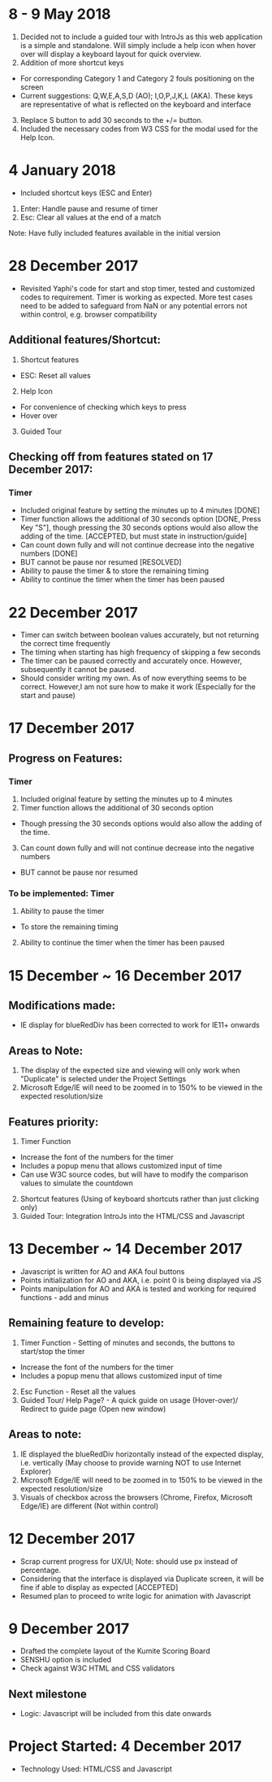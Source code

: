 # 8 - 9 May 2018
1. Decided not to include a guided tour with IntroJs as this web application is a simple and standalone. Will simply include a help icon when hover over will display a keyboard layout for quick overview.
2. Addition of more shortcut keys
- For corresponding Category 1 and Category 2 fouls positioning on the screen
- Current suggestions: Q,W,E,A,S,D (AO); I,O,P,J,K,L (AKA). These keys are representative of what is reflected on the keyboard and interface
3. Replace S button to add 30 seconds to the +/= button. 
4. Included the necessary codes from W3 CSS for the modal used for the Help Icon.


# 4 January 2018
- Included shortcut keys (ESC and Enter)
1. Enter: Handle pause and resume of timer
2. Esc: Clear all values at the end of a match

Note: Have fully included features available in the initial version

#  28 December 2017
- Revisited Yaphi's code for start and stop timer, tested and customized codes to requirement. Timer is working as expected. More test cases need to be added to safeguard from NaN or any potential errors not within control, e.g. browser compatibility

## Additional features/Shortcut:
1. Shortcut features
- ESC: Reset all values
2. Help Icon
- For convenience of checking which keys to press
- Hover over
3. Guided Tour
		
## Checking off from features stated on 17 December 2017:
### Timer
- Included original feature by setting the minutes up to 4 minutes [DONE]
- Timer function allows the additional of 30 seconds option [DONE, Press Key "S"], though pressing the 30 seconds options would also allow the adding of the time. [ACCEPTED, but must state in instruction/guide]
- Can count down fully and will not continue decrease into the negative numbers [DONE]
- BUT cannot be pause nor resumed [RESOLVED]
- Ability to pause the timer & to store the remaining timing
- Ability to continue the timer when the timer has been paused


#  22 December 2017
- Timer can switch between boolean values accurately, but not returning the correct time frequently
- The timing when starting has high frequency of skipping a few seconds
- The timer can be paused correctly and accurately once. However, subsequently it cannot be paused.
- Should consider writing my own. As of now everything seems to be correct. However,I am not sure how to make it work (Especially for the start and pause)


#  17 December 2017
## Progress on	Features:
### Timer
1. Included original feature by setting the minutes up to 4 minutes
2. Timer function allows the additional of 30 seconds option
- Though pressing the 30 seconds options would also allow the adding of the time.
3. Can count down fully and will not continue decrease into the negative numbers
- BUT cannot be pause nor resumed

###	To be implemented: Timer
1. Ability to pause the timer
- To store the remaining timing
2. Ability to continue the timer when the timer has been paused

#  15 December ~ 16 December 2017
## Modifications made:
- IE display for blueRedDiv has been corrected to work for IE11+ onwards

## Areas to Note:
1. The display of the expected size and viewing will only work when "Duplicate" is selected under the Project Settings
2. Microsoft Edge/IE will need to be zoomed in to 150% to be viewed in the expected resolution/size

## Features priority:
1. Timer Function
- Increase the font of the numbers for the timer
- Includes a popup menu that allows customized input of time
- Can use W3C source codes, but will have to modify the comparison values to simulate the countdown


2. Shortcut features (Using of keyboard shortcuts rather than just clicking only)
3. Guided Tour: Integration IntroJs into the HTML/CSS and Javascript

#  13 December ~ 14 December 2017
- Javascript is written for AO and AKA foul buttons
- Points initialization for AO and AKA, i.e. point 0 is being displayed via JS
- Points manipulation for AO and AKA is tested and working for required functions - add and minus

## Remaining feature to develop:
1. Timer Function - Setting of minutes and seconds, the buttons to start/stop the timer
- Increase the font of the numbers for the timer
- Includes a popup menu that allows customized input of time
2. Esc Function - Reset all the values
3. Guided Tour/ Help Page? - A quick guide on usage (Hover-over)/ Redirect to guide page (Open new window)

## Areas to note:
1. IE displayed the blueRedDiv horizontally instead of the expected display, i.e. vertically (May choose to provide warning NOT to use Internet Explorer)
2. Microsoft Edge/IE will need to be zoomed in to 150% to be viewed in the expected resolution/size
3. Visuals of checkbox across the browsers (Chrome, Firefox, Microsoft Edge/IE) are different (Not within control)


#  12 December 2017
- Scrap current progress for UX/UI; Note: should use px instead of percentage.
- Considering that the interface is displayed via Duplicate screen, it will be fine if able to display as expected [ACCEPTED]
- Resumed plan to proceed to write logic for animation with Javascript

#  9 December 2017
- Drafted the complete layout of the Kumite Scoring Board
- SENSHU option is included
- Check against W3C HTML and CSS validators
## Next milestone
- Logic: Javascript will be included from this date onwards


# Project Started: 4 December 2017
- Technology Used: HTML/CSS and Javascript
